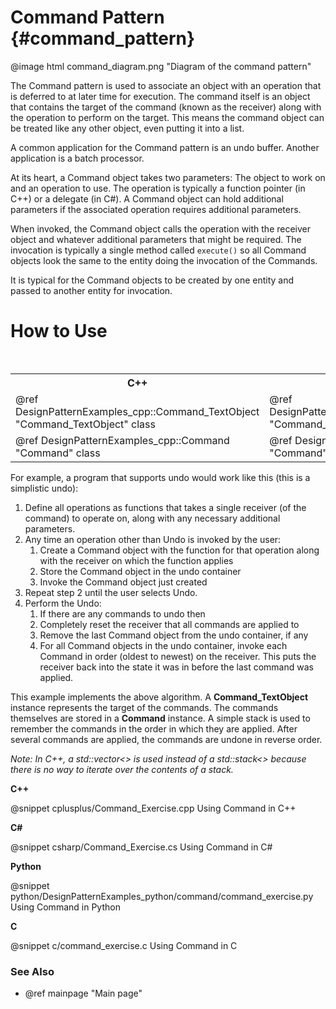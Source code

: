 # Command Pattern {#command_pattern}

@image html command_diagram.png "Diagram of the command pattern"

The Command pattern is used to associate an object with an operation that
is deferred to at later time for execution.  The command itself is an object
that contains the target of the command (known as the receiver) along with the
operation to perform on the target.  This means the command object can be
treated like any other object, even putting it into a list.

A common application for the Command pattern is an undo buffer.  Another
application is a batch processor.

At its heart, a Command object takes two parameters: The object to work on
and an operation to use.  The operation is typically a function pointer
(in C++) or a delegate (in C#).  A Command object can hold additional
parameters if the associated operation requires additional parameters.

When invoked, the Command object calls the operation with the receiver
object and whatever additional parameters that might be required.  The
invocation is typically a single method called `execute()` so all Command
objects look the same to the entity doing the invocation of the Commands.

It is typical for the Command objects to be created by one entity and
passed to another entity for invocation.

# How to Use

<table>
<caption>Links to the Command classes</caption>
<tr>
  <th>C++
  <th>C#
  <th>Python
  <th>C
<tr>
  <td>@ref DesignPatternExamples_cpp::Command_TextObject "Command_TextObject" class
  <td>@ref DesignPatternExamples_csharp.Command_TextObject "Command_TextObject" class
  <td>@ref DesignPatternExamples_python.command.command_classes.Command_TextObject "Command_TextObject" class
  <td>Command_TextObject class
<tr>
  <td>@ref DesignPatternExamples_cpp::Command "Command" class
  <td>@ref DesignPatternExamples_csharp.Command "Command" class
  <td>@ref DesignPatternExamples_python.command.command_classes.Command "Command" class
  <td>@ref Command class
</table>

For example, a program that supports undo would work like this (this is
a simplistic undo):
1. Define all operations as functions that takes a single receiver (of the
   command) to operate on, along with any necessary additional parameters.
2. Any time an operation other than Undo is invoked by the user:
   1. Create a Command object with the function for that operation along
      with the receiver on which the function applies
   2. Store the Command object in the undo container
   3. Invoke the Command object just created
3. Repeat step 2 until the user selects Undo.
4. Perform the Undo:
   1. If there are any commands to undo then
   2.   Completely reset the receiver that all commands are applied to
   3.   Remove the last Command object from the undo container, if any
   4.   For all Command objects in the undo container, invoke each Command
        in order (oldest to newest) on the receiver.  This puts the receiver
        back into the state it was in before the last command was applied.

This example implements the above algorithm.  A __Command_TextObject__ instance
represents the target of the commands.  The commands themselves are stored in
a __Command__ instance.  A simple stack is used to remember the commands in the
order in which they are applied.  After several commands are applied, the
commands are undone in reverse order.

*Note: In C++, a std::vector<> is used instead of a std::stack<> because there
is no way to iterate over the contents of a stack.*

__C++__

@snippet cplusplus/Command_Exercise.cpp Using Command in C++

__C#__

@snippet csharp/Command_Exercise.cs Using Command in C#

__Python__

@snippet python/DesignPatternExamples_python/command/command_exercise.py Using Command in Python

__C__

@snippet c/command_exercise.c Using Command in C

### See Also
- @ref mainpage "Main page"
